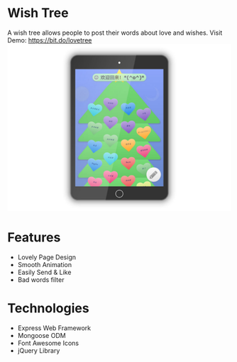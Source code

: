 # Wish Tree
A wish tree allows people to post their words about love and wishes.
Visit Demo: https://bit.do/lovetree
![Feature Image](feature.jpg)

# Features
* Lovely Page Design
* Smooth Animation
* Easily Send & Like
* Bad words filter

# Technologies
* Express Web Framework
* Mongoose ODM
* Font Awesome Icons
* jQuery Library
